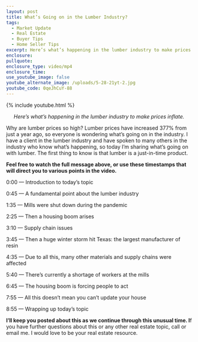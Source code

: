 ```yaml
---
layout: post
title: What’s Going on in the Lumber Industry?
tags:
  - Market Update
  - Real Estate
  - Buyer Tips
  - Home Seller Tips
excerpt: Here’s what’s happening in the lumber industry to make prices inflate.
enclosure:
pullquote:
enclosure_type: video/mp4
enclosure_time:
use_youtube_image: false
youtube_alternate_image: /uploads/5-28-21yt-2.jpg
youtube_code: 0qeJhCuY-88
---
```

{% include youtube.html %}

<center><em>Here’s what’s happening in the lumber industry to make prices inflate.</em></center>



Why are lumber prices so high? Lumber prices have increased 377% from just a year ago, so everyone is wondering what’s going on in the industry. I have a client in the lumber industry and have spoken to many others in the industry who know what’s happening, so today I’m sharing what’s going on with lumber. The first thing to know is that lumber is a just-in-time product.

**Feel free to watch the full message above, or use these timestamps that will direct you to various points in the video.**

0:00 — Introduction to today’s topic

0:45 — A fundamental point about the lumber industry

1:35 — Mills were shut down during the pandemic

2:25 — Then a housing boom arises

3:10 — Supply chain issues

3:45 — Then a huge winter storm hit Texas: the largest manufacturer of resin

4:35 — Due to all this, many other materials and supply chains were affected

5:40 — There’s currently a shortage of workers at the mills

6:45 — The housing boom is forcing people to act

7:55 — All this doesn’t mean you can’t update your house

8:55 — Wrapping up today’s topic

**I’ll keep you posted about this as we continue through this unusual time. I**f you have further questions about this or any other real estate topic, call or email me. I would love to be your real estate resource.
